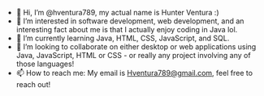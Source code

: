 - 👋 Hi, I’m @hventura789, my actual name is Hunter Ventura :)
- 👀 I’m interested in software development, web development, and an interesting fact about me is that I actually enjoy coding in Java lol. 
- 🌱 I’m currently learning Java, HTML, CSS, JavaScript, and SQL. 
- 💞️ I’m looking to collaborate on either desktop or web applications using Java, JavaScript, HTML or CSS - or really any project involving any of those languages! 
- 📫 How to reach me: My email is Hventura789@gmail.com, feel free to reach out!

<!---
hventura789/hventura789 is a ✨ special ✨ repository because its `README.md` (this file) appears on your GitHub profile.
You can click the Preview link to take a look at your changes.
--->
